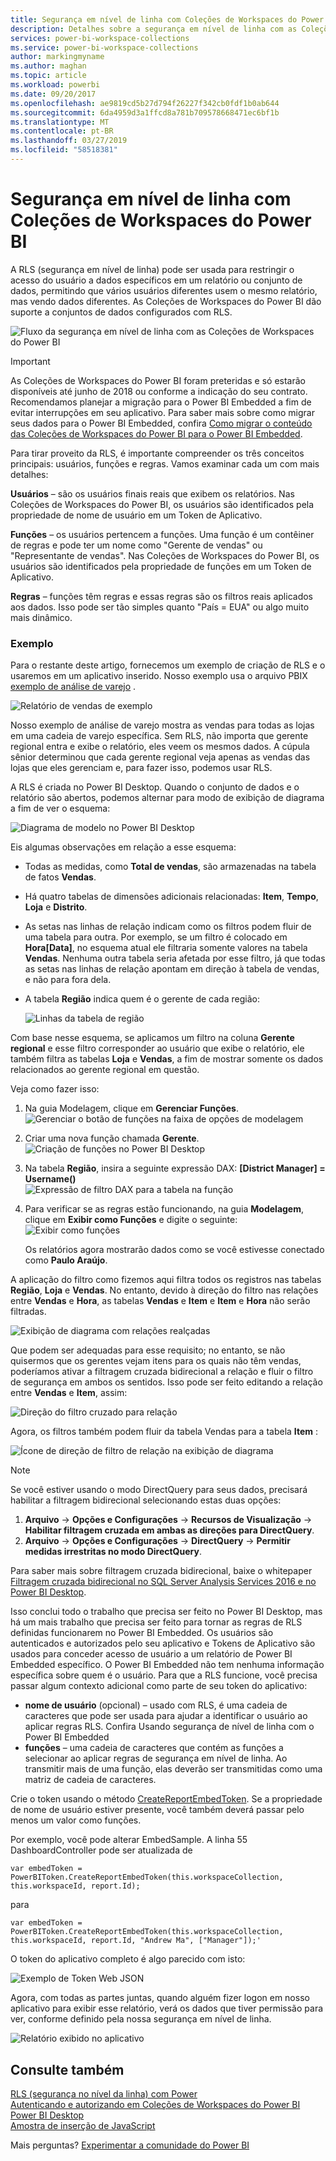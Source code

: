 ```yaml
---
title: Segurança em nível de linha com Coleções de Workspaces do Power BI
description: Detalhes sobre a segurança em nível de linha com as Coleções de Workspaces do Power BI
services: power-bi-workspace-collections
ms.service: power-bi-workspace-collections
author: markingmyname
ms.author: maghan
ms.topic: article
ms.workload: powerbi
ms.date: 09/20/2017
ms.openlocfilehash: ae9819cd5b27d794f26227f342cb0fdf1b0ab644
ms.sourcegitcommit: 6da4959d3a1ffcd8a781b709578668471ec6bf1b
ms.translationtype: MT
ms.contentlocale: pt-BR
ms.lasthandoff: 03/27/2019
ms.locfileid: "58518381"
---
```

# <a name="row-level-security-with-power-bi-workspace-collections"></a>Segurança em nível de linha com Coleções de Workspaces do Power BI

A RLS (segurança em nível de linha) pode ser usada para restringir o acesso do usuário a dados específicos em um relatório ou conjunto de dados, permitindo que vários usuários diferentes usem o mesmo relatório, mas vendo dados diferentes. As Coleções de Workspaces do Power BI dão suporte a conjuntos de dados configurados com RLS.

![Fluxo da segurança em nível de linha com as Coleções de Workspaces do Power BI](media/row-level-security/flow-1.png)

> [!IMPORTANT]
> As Coleções de Workspaces do Power BI foram preteridas e só estarão disponíveis até junho de 2018 ou conforme a indicação do seu contrato. Recomendamos planejar a migração para o Power BI Embedded a fim de evitar interrupções em seu aplicativo. Para saber mais sobre como migrar seus dados para o Power BI Embedded, confira [Como migrar o conteúdo das Coleções de Workspaces do Power BI para o Power BI Embedded](https://powerbi.microsoft.com/documentation/powerbi-developer-migrate-from-powerbi-embedded/).

Para tirar proveito da RLS, é importante compreender os três conceitos principais: usuários, funções e regras. Vamos examinar cada um com mais detalhes:

**Usuários** – são os usuários finais reais que exibem os relatórios. Nas Coleções de Workspaces do Power BI, os usuários são identificados pela propriedade de nome de usuário em um Token de Aplicativo.

**Funções** – os usuários pertencem a funções. Uma função é um contêiner de regras e pode ter um nome como "Gerente de vendas" ou "Representante de vendas". Nas Coleções de Workspaces do Power BI, os usuários são identificados pela propriedade de funções em um Token de Aplicativo.

**Regras** – funções têm regras e essas regras são os filtros reais aplicados aos dados. Isso pode ser tão simples quanto "País = EUA" ou algo muito mais dinâmico.

### <a name="example"></a>Exemplo

Para o restante deste artigo, fornecemos um exemplo de criação de RLS e o usaremos em um aplicativo inserido. Nosso exemplo usa o arquivo PBIX [exemplo de análise de varejo](https://go.microsoft.com/fwlink/?LinkID=780547) .

![Relatório de vendas de exemplo](media/row-level-security/scenario-2.png)

Nosso exemplo de análise de varejo mostra as vendas para todas as lojas em uma cadeia de varejo específica. Sem RLS, não importa que gerente regional entra e exibe o relatório, eles veem os mesmos dados. A cúpula sênior determinou que cada gerente regional veja apenas as vendas das lojas que eles gerenciam e, para fazer isso, podemos usar RLS.

A RLS é criada no Power BI Desktop. Quando o conjunto de dados e o relatório são abertos, podemos alternar para modo de exibição de diagrama a fim de ver o esquema:

![Diagrama de modelo no Power BI Desktop](media/row-level-security/diagram-view-3.png)

Eis algumas observações em relação a esse esquema:

* Todas as medidas, como **Total de vendas**, são armazenadas na tabela de fatos **Vendas**.
* Há quatro tabelas de dimensões adicionais relacionadas: **Item**, **Tempo**, **Loja** e **Distrito**.
* As setas nas linhas de relação indicam como os filtros podem fluir de uma tabela para outra. Por exemplo, se um filtro é colocado em **Hora[Data]**, no esquema atual ele filtraria somente valores na tabela **Vendas**. Nenhuma outra tabela seria afetada por esse filtro, já que todas as setas nas linhas de relação apontam em direção à tabela de vendas, e não para fora dela.
* A tabela **Região** indica quem é o gerente de cada região:
  
  ![Linhas da tabela de região](media/row-level-security/district-table-4.png)

Com base nesse esquema, se aplicamos um filtro na coluna **Gerente regional** e esse filtro corresponder ao usuário que exibe o relatório, ele também filtra as tabelas **Loja** e **Vendas**, a fim de mostrar somente os dados relacionados ao gerente regional em questão.

Veja como fazer isso:

1. Na guia Modelagem, clique em **Gerenciar Funções**.  
   ![Gerenciar o botão de funções na faixa de opções de modelagem](media/row-level-security/modeling-tab-5.png)
2. Criar uma nova função chamada **Gerente**.  
   ![Criação de funções no Power BI Desktop](media/row-level-security/manager-role-6.png)
3. Na tabela **Região**, insira a seguinte expressão DAX: **[District Manager] = Username()**  
   ![Expressão de filtro DAX para a tabela na função](media/row-level-security/manager-role-7.png)
4. Para verificar se as regras estão funcionando, na guia **Modelagem**, clique em **Exibir como Funções** e digite o seguinte:  
   ![Exibir como funções](media/row-level-security/view-as-roles-8.png)

   Os relatórios agora mostrarão dados como se você estivesse conectado como **Paulo Araújo**.

A aplicação do filtro como fizemos aqui filtra todos os registros nas tabelas **Região**, **Loja** e **Vendas**. No entanto, devido à direção do filtro nas relações entre **Vendas** e **Hora**, as tabelas **Vendas** e **Item** e **Item** e **Hora** não serão filtradas.

![Exibição de diagrama com relações realçadas](media/row-level-security/diagram-view-9.png)

Que podem ser adequadas para esse requisito; no entanto, se não quisermos que os gerentes vejam itens para os quais não têm vendas, poderíamos ativar a filtragem cruzada bidirecional a relação e fluir o filtro de segurança em ambos os sentidos. Isso pode ser feito editando a relação entre **Vendas** e **Item**, assim:

![Direção do filtro cruzado para relação](media/row-level-security/edit-relationship-10.png)

Agora, os filtros também podem fluir da tabela Vendas para a tabela **Item** :

![Ícone de direção de filtro de relação na exibição de diagrama](media/row-level-security/diagram-view-11.png)

> [!NOTE]
> Se você estiver usando o modo DirectQuery para seus dados, precisará habilitar a filtragem bidirecional selecionando estas duas opções:

1. **Arquivo** -> **Opções e Configurações** -> **Recursos de Visualização** -> **Habilitar filtragem cruzada em ambas as direções para DirectQuery**.
2. **Arquivo** -> **Opções e Configurações** -> **DirectQuery** -> **Permitir medidas irrestritas no modo DirectQuery**.

Para saber mais sobre filtragem cruzada bidirecional, baixe o whitepaper [Filtragem cruzada bidirecional no SQL Server Analysis Services 2016 e no Power BI Desktop](https://download.microsoft.com/download/2/7/8/2782DF95-3E0D-40CD-BFC8-749A2882E109/Bidirectional%20cross-filtering%20in%20Analysis%20Services%202016%20and%20Power%20BI.docx).

Isso conclui todo o trabalho que precisa ser feito no Power BI Desktop, mas há um mais trabalho que precisa ser feito para tornar as regras de RLS definidas funcionarem no Power BI Embedded. Os usuários são autenticados e autorizados pelo seu aplicativo e Tokens de Aplicativo são usados para conceder acesso de usuário a um relatório de Power BI Embedded específico. O Power BI Embedded não tem nenhuma informação específica sobre quem é o usuário. Para que a RLS funcione, você precisa passar algum contexto adicional como parte de seu token do aplicativo:

* **nome de usuário** (opcional) – usado com RLS, é uma cadeia de caracteres que pode ser usada para ajudar a identificar o usuário ao aplicar regras RLS. Confira Usando segurança de nível de linha com o Power BI Embedded
* **funções** – uma cadeia de caracteres que contém as funções a selecionar ao aplicar regras de segurança em nível de linha. Ao transmitir mais de uma função, elas deverão ser transmitidas como uma matriz de cadeia de caracteres.

Crie o token usando o método [CreateReportEmbedToken](https://docs.microsoft.com/dotnet/api/microsoft.powerbi.security.powerbitoken?redirectedfrom=MSDN). Se a propriedade de nome de usuário estiver presente, você também deverá passar pelo menos um valor como funções.

Por exemplo, você pode alterar EmbedSample. A linha 55 DashboardController pode ser atualizada de

    var embedToken = PowerBIToken.CreateReportEmbedToken(this.workspaceCollection, this.workspaceId, report.Id);

para

    var embedToken = PowerBIToken.CreateReportEmbedToken(this.workspaceCollection, this.workspaceId, report.Id, "Andrew Ma", ["Manager"]);'

O token do aplicativo completo é algo parecido com isto:

![Exemplo de Token Web JSON](media/row-level-security/app-token-string-12.png)

Agora, com todas as partes juntas, quando alguém fizer logon em nosso aplicativo para exibir esse relatório, verá os dados que tiver permissão para ver, conforme definido pela nossa segurança em nível de linha.

![Relatório exibido no aplicativo](media/row-level-security/dashboard-13.png)

## <a name="see-also"></a>Consulte também

[RLS (segurança no nível da linha) com Power](https://powerbi.microsoft.com/documentation/powerbi-admin-rls/)  
[Autenticando e autorizando em Coleções de Workspaces do Power BI](app-token-flow.md)  
[Power BI Desktop](https://powerbi.microsoft.com/documentation/powerbi-desktop-get-the-desktop/)  
[Amostra de inserção de JavaScript](https://microsoft.github.io/PowerBI-JavaScript/demo/)  

Mais perguntas? [Experimentar a comunidade do Power BI](https://community.powerbi.com/)
